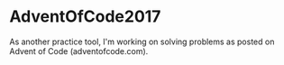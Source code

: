 # AdventOfCode2017
As another practice tool, I'm working on solving problems as posted on Advent of Code (adventofcode.com).
